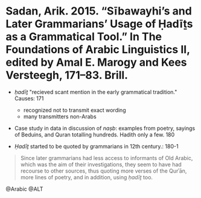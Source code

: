 # Sadan, Arik. 2015. “Sībawayhi’s and Later Grammarians’ Usage of Ḥadīṯs as a Grammatical Tool.” In The Foundations of Arabic Linguistics II, edited by Amal E. Marogy and Kees Versteegh, 171–83. Brill.

- *ḥadīṯ* "recieved scant mention in the early grammatical tradition." Causes: 171
  - recognized not to transmit exact wording
  - many transmitters non-Arabs

- Case study in data in discussion of *naṣb*: examples from poetry, sayings of Beduins, and Quran totalling hundreds. Hadith only a few. 180

- *Ḥadīṯ* started to be quoted by grammarians in 12th century.: 180-1

> Since later grammarians had less access to informants of Old Arabic, which was the aim of their investigations, they seem to have had recourse to other sources, thus quoting more verses of the Qurʾān, more lines of poetry, and in addition, using *ḥadīṯ* too.

@Arabic
@ALT
